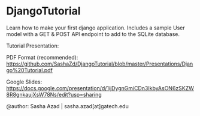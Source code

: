 # DjangoTutorial
Learn how to make your first django application. Includes a sample User model with a GET &amp; POST API endpoint to add to the SQLite database. 


Tutorial Presentation: 

PDF Format (recommended): https://github.com/SashaZd/DjangoTutorial/blob/master/Presentations/Django%20Tutorial.pdf

Google Slides: https://docs.google.com/presentation/d/1ijDygnGmiCDn3IkbyAsON6zSKZW8R8gnkaujXsW78Ns/edit?usp=sharing

@author: Sasha Azad | sasha.azad[at]gatech.edu 
